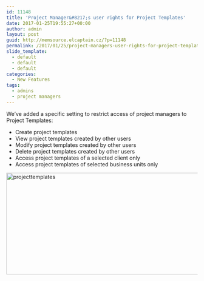 ```yaml
---
id: 11148
title: 'Project Manager&#8217;s user rights for Project Templates'
date: 2017-01-25T19:55:27+00:00
author: admin
layout: post
guid: http://memsource.elcaptain.cz/?p=11148
permalink: /2017/01/25/project-managers-user-rights-for-project-templates/
slide_template:
  - default
  - default
  - default
categories:
  - New Features
tags:
  - admins
  - project managers
---
```

We’ve added a specific setting to restrict access of project managers to Project Templates:

  * Create project templates
  * View project templates created by other users
  * Modify project templates created by other users
  * Delete project templates created by other users
  * Access project templates of a selected client only
  * Access project templates of selected business units only

[<img class="alignnone wp-image-11151" src="http://www.memsource.com/wp-content/uploads/2017/01/projectTemplates.png" alt="projecttemplates" width="600" height="268" data-id="11151" />](http://www.memsource.com/wp-content/uploads/2017/01/projectTemplates.png)